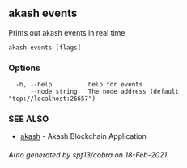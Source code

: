 ## akash events

Prints out akash events in real time

```
akash events [flags]
```

### Options

```
  -h, --help          help for events
      --node string   The node address (default "tcp://localhost:26657")
```

### SEE ALSO

* [akash](akash.md)	 - Akash Blockchain Application

###### Auto generated by spf13/cobra on 18-Feb-2021
